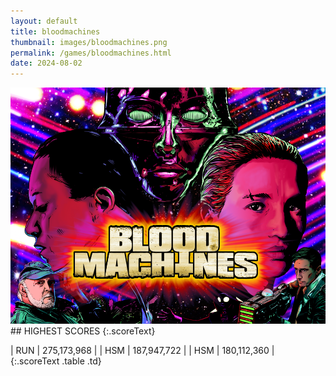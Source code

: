 ```yaml
---
layout: default
title: bloodmachines
thumbnail: images/bloodmachines.png
permalink: /games/bloodmachines.html
date: 2024-08-02
---
```


<img src="../images/bloodmachines.png" class="gameThumbnail img-fluid mx-auto align-middle">
## HIGHEST SCORES
{:.scoreText}

| RUN | 275,173,968 | 
| HSM | 187,947,722 | 
| HSM | 180,112,360 | 
{:.scoreText .table .td}
